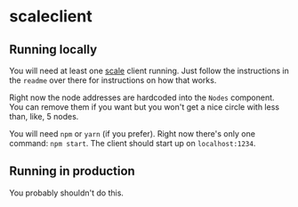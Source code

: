 # scaleclient

## Running locally

You will need at least one [scale](https://github.com/msmedes/scale) client running. Just follow the instructions in the `readme` over there for instructions on how that works.

Right now the node addresses are hardcoded into the `Nodes` component.
You can remove them if you want but you won't get a nice circle with less than, like, 5 nodes.

You will need `npm` or `yarn` (if you prefer). Right now there's only one command: `npm start`. The client should start up on `localhost:1234`.

## Running in production

You probably shouldn't do this.